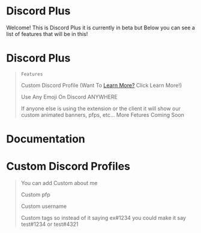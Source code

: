 # Discord Plus
Welcome! This is Discord Plus it is currently in beta but Below you can see a list of features that will be in this!

# Discord Plus
>     Features
> Custom Discord Profile (Want To [Learn More?](https://github.com/TheMrRedstone/Discord-Plus#custom-discord-profiles) Click Learn More!)
> 
> Use Any Emoji On Discord ANYWHERE
> 
> If anyone else is using the extension or the client it will show our custom animated banners, pfps, etc...
> More Fetures Coming Soon

# Documentation

# Custom Discord Profiles
> You can add Custom about me
> 
> Custom pfp
> 
> Custom username
> 
> Custom tags so instead of it saying ex#1234 you could make it say test#1234 or test#4321
